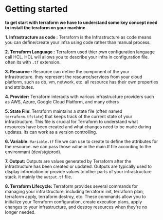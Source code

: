 # Getting started
**to get start with terraform we have to understand some key concept need to install the teraform on your machine.**

**1. Infrastructure as code :** Terraform is the Infrastructure as code means you can define/create your infra using code rather than manual process.

**2. Terraform Language :** Terraform used thier own configuration language call HCL. HCL will allows you to describe your infra in configuration file. often its with ```.tf``` extension.

**3. Resource :** Resource can define the component of the your infrastructure. they represent the resource/services from your cloud platform, such as db, vm, network, etc. all resource has their own properties and attributes.

**4. Provider:** Terraform interacts with various infrastructure providers such as AWS, Azure, Google Cloud Platform, and many others

**5. State File:** Terraform maintains a state file (often named ```terraform.tfstate```) that keeps track of the current state of your infrastructure. This file is crucial for Terraform to understand what resources have been created and what changes need to be made during updates. its can work as a version controlling.

**6. Variable:** ```Variable.tf``` file we can use to create to define the attributes for the resource. we can pass those value in the main.tf file according to the environmant (dev/stg/prod).

**7. Output:** Outputs are values generated by Terraform after the infrastructure has been created or updated. Outputs are typically used to display information or provide values to other parts of your infrastructure stack. it mainly the ```output.tf``` file.

**8. Terraform Lifecycle:** Terraform provides several commands for managing your infrastructure, including terraform init, terraform plan, terraform apply, terraform destroy, etc. These commands allow you to initialize your Terraform configuration, create execution plans, apply changes to your infrastructure, and destroy resources when they're no longer needed.
